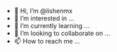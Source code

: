 - 👋 Hi, I’m @lishenmx
- 👀 I’m interested in ...
- 🌱 I’m currently learning ...
- 💞️ I’m looking to collaborate on ...
- 📫 How to reach me ...

<!---
lishenmx/lishenmx is a ✨ special ✨ repository because its `README.md` (this file) appears on your GitHub profile.
You can click the Preview link to take a look at your changes.
--->
